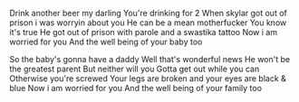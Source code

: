 Drink another beer my darling
You're drinking for 2
When skylar got out of prison i was worryin about you
He can be a mean motherfucker
You know it's true
He got out of prison with parole and a swastika tattoo
Now i am worried for you
And the well being of your baby too

So the baby's gonna have a daddy
Well that's wonderful news
He won't be the greatest parent
But neither will you
Gotta get out while you can
Otherwise you're screwed
Your legs are broken and your eyes are black & blue
Now i am worried for you
And the well being of your family too


